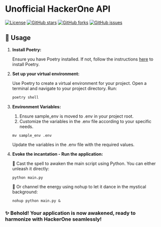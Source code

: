 # Unofficial HackerOne API

[![License](https://img.shields.io/badge/license-MIT-blue.svg)](https://github.com/studiogangster/hackerone_org_api/blob/main/LICENSE)
[![GitHub stars](https://img.shields.io/github/stars/studiogangster/hackerone_org_api.svg)](https://github.com/studiogangster/hackerone_org_api/stargazers)
[![GitHub forks](https://img.shields.io/github/forks/studiogangster/hackerone_org_api.svg)](https://github.com/studiogangster/hackerone_org_api/network)
[![GitHub issues](https://img.shields.io/github/issues/studiogangster/hackerone_org_api.svg)](https://github.com/studiogangster/hackerone_org_api/issues)

## 🚀 Usage

1. **Install Poetry:**

   Ensure you have Poetry installed. If not, follow the instructions [here](https://python-poetry.org/docs/#installation) to install Poetry.

2. **Set up your virtual environment:**

   Use Poetry to create a virtual environment for your project. Open a terminal and navigate to your project directory. Run:

   ```bash
   poetry shell
    ```
2. **Environment Variables:**
    1. Ensure sample_env is moved to .env in your project root.
    2. Customize the variables in the .env file according to your specific needs.

    ```
    mv sample_env .env
    ```
    Update the variables in the .env file with the required values.





3. **Evoke the incantation - Run the application:**

    🚀 Cast the spell to awaken the main script using Python. You can either unleash it directly:
    ```
    python main.py
    ```
    🌌 Or channel the energy using nohup to let it dance in the mystical background:
    ```
    nohup python main.py &
    ```

### ✨ Behold! Your application is now awakened, ready to harmonize with HackerOne seamlessly!
